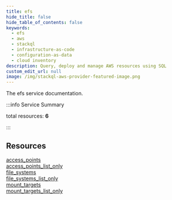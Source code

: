 ```yaml
---
title: efs
hide_title: false
hide_table_of_contents: false
keywords:
  - efs
  - aws
  - stackql
  - infrastructure-as-code
  - configuration-as-data
  - cloud inventory
description: Query, deploy and manage AWS resources using SQL
custom_edit_url: null
image: /img/stackql-aws-provider-featured-image.png
---
```


The efs service documentation.

:::info Service Summary

<div class="row">
<div class="providerDocColumn">
<span>total resources:&nbsp;<b>6</b></span><br />
</div>
</div>

:::

## Resources
<div class="row">
<div class="providerDocColumn">
<a href="/services/efs/access_points/">access_points</a><br />
<a href="/services/efs/access_points_list_only/">access_points_list_only</a><br />
<a href="/services/efs/file_systems/">file_systems</a>
</div>
<div class="providerDocColumn">
<a href="/services/efs/file_systems_list_only/">file_systems_list_only</a><br />
<a href="/services/efs/mount_targets/">mount_targets</a><br />
<a href="/services/efs/mount_targets_list_only/">mount_targets_list_only</a>
</div>
</div>
